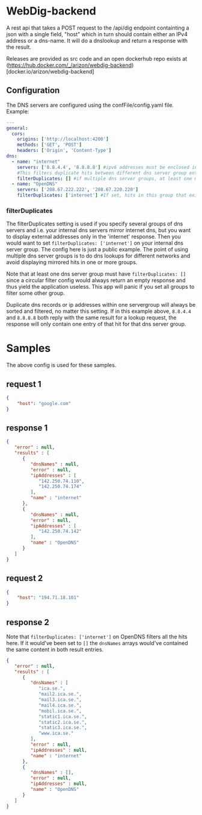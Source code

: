 # WebDig-backend
A rest api that takes a POST request to the /api/dig endpoint containting a json with a single field, "host" which in turn should contain either an IPv4 address or a dns-name. It will do a dnslookup and return a response with the result. 

Releases are provided as src code and an open dockerhub repo exists at (https://hub.docker.com/_/arizon/webdig-backend)[docker.io/arizon/webdig-backend]

## Configuration
The DNS servers are configured using the confFile/config.yaml file.  
Example:

```yaml
---
general:
  cors:
    origins: ['http://localhost:4200']
    methods: ['GET', 'POST']
    headers: ['Origin', 'Content-Type']
dns:
  - name: "internet"
    servers: ['8.8.4.4', '8.8.8.8'] #ipv6 addresses must be enclosed in brackets []
    #This filters duplicate hits between different dns server group entries:
    filterDuplicates: [] #if multiple dns server groups, at least one must be unfiltered ([]). Duplicate hits within one dns group will still will always be filtered.
  - name: "OpenDNS"
    servers: ['208.67.222.222', '208.67.220.220']
    filterDuplicates: ['internet'] #If set, hits in this group that exists in "internet" will be removed from this result section.
```
### filterDuplicates
The filterDuplicates setting is used if you specify several groups of dns servers and i.e. your internal dns servers mirror internet dns, but you want to display external addresses only in the 'internet' response. Then you would want to set `filterDuplicates: ['internet']` on your internal dns server group. The config here is just a public example. The point of using multiple dns server groups is to do dns lookups for different networks and avoid displaying mirrored hits in one or more groups.

Note that at least one dns server group must have `filterDuplicates: []` since a circular filter config would always return an empty response and thus yield the application useless. This app will panic if you set all groups to filter some other group.  

Duplicate dns records or ip addresses within one servergroup will always be sorted and filtered, no matter this setting. If in this example above, `8.8.4.4` and `8.8.8.8` both reply with the same result for a lookup request, the response will only contain one entry of that hit for that dns server group. 

# Samples
The above config is used for these samples.
##  request 1
```json
{
    "host": "google.com"
}
```
## response 1
```json
{
   "error" : null,
   "results" : [
      {
         "dnsNames" : null,
         "error" : null,
         "ipAddresses" : [
            "142.250.74.110",
            "142.250.74.174"
         ],
         "name" : "internet"
      },
      {
         "dnsNames" : null,
         "error" : null,
         "ipAddresses" : [
            "142.250.74.142"
         ],
         "name" : "OpenDNS"
      }
   ]
}
```
## request 2
```json
{
    "host": "194.71.18.101"
}
```
## response 2
Note that `filterDuplicates: ['internet']` on OpenDNS filters all the hits here. If it would've been set to `[]` the `dnsNames` arrays would've contained the same content in both result entries.  
```json
{
   "error" : null,
   "results" : [
      {
         "dnsNames" : [
            "ica.se.",
            "mail2.ica.se.",
            "mail3.ica.se.",
            "mail4.ica.se.",
            "mobil.ica.se.",
            "static1.ica.se.",
            "static2.ica.se.",
            "static3.ica.se.",
            "www.ica.se."
         ],
         "error" : null,
         "ipAddresses" : null,
         "name" : "internet"
      },
      {
         "dnsNames" : [],
         "error" : null,
         "ipAddresses" : null,
         "name" : "OpenDNS"
      }
   ]
}
```
